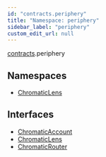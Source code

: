 ```yaml
---
id: "contracts.periphery"
title: "Namespace: periphery"
sidebar_label: "periphery"
custom_edit_url: null
---
```


[contracts](contracts.md).periphery

## Namespaces

- [ChromaticLens](contracts.periphery.ChromaticLens.md)

## Interfaces

- [ChromaticAccount](../interfaces/contracts.periphery.ChromaticAccount.md)
- [ChromaticLens](../interfaces/contracts.periphery.ChromaticLens-1.md)
- [ChromaticRouter](../interfaces/contracts.periphery.ChromaticRouter.md)
